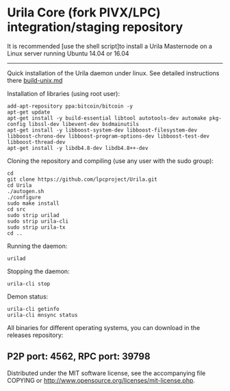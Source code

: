 Urila Core (fork PIVX/LPC) integration/staging repository
======================================


It is recommended [use the shell script]to install a Urila Masternode on a Linux server running Ubuntu 14.04 or 16.04

***

Quick installation of the Urila daemon under linux. See detailed instructions there [build-unix.md](build-unix.md)

Installation of libraries (using root user):

    add-apt-repository ppa:bitcoin/bitcoin -y
    apt-get update
    apt-get install -y build-essential libtool autotools-dev automake pkg-config libssl-dev libevent-dev bsdmainutils
    apt-get install -y libboost-system-dev libboost-filesystem-dev libboost-chrono-dev libboost-program-options-dev libboost-test-dev libboost-thread-dev
    apt-get install -y libdb4.8-dev libdb4.8++-dev

Cloning the repository and compiling (use any user with the sudo group):

    cd
    git clone https://github.com/lpcproject/Urila.git
    cd Urila
    ./autogen.sh
    ./configure
    sudo make install
    cd src
    sudo strip urilad
    sudo strip urila-cli
    sudo strip urila-tx
    cd ..

Running the daemon:

    urilad 

Stopping the daemon:

    urila-cli stop

Demon status:

    urila-cli getinfo
    urila-cli mnsync status

All binaries for different operating systems, you can download in the releases repository:


P2P port: 4562, RPC port: 39798
-
Distributed under the MIT software license, see the accompanying file COPYING or http://www.opensource.org/licenses/mit-license.php.
